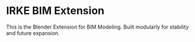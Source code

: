 # IRKE BIM Extension

This is the Blender Extension for BIM Modeling.
Built modularly for stability and future expansion.
